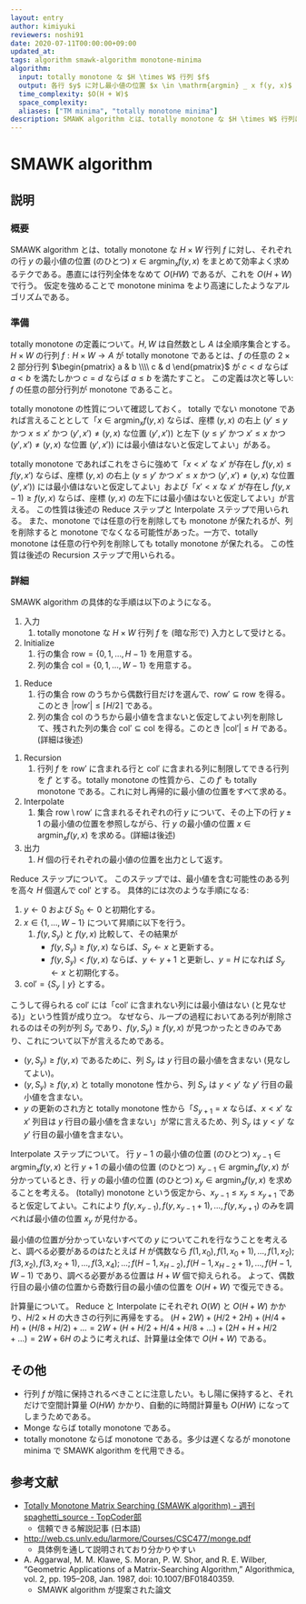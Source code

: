 ```yaml
---
layout: entry
author: kimiyuki
reviewers: noshi91
date: 2020-07-11T00:00:00+09:00
updated_at:
tags: algorithm smawk-algorithm monotone-minima
algorithm:
  input: totally monotone な $H \times W$ 行列 $f$
  output: 各行 $y$ に対し最小値の位置 $x \in \mathrm{argmin} _ x f(y, x)$
  time_complexity: $O(H + W)$
  space_complexity:
  aliases: ["TM minima", "totally monotone minima"]
description: SMAWK algorithm とは、totally monotone な $H \times W$ 行列に対しその各行の最小値を $O(H + W)$ で求めるアルゴリズムである。
---
```


# SMAWK algorithm

## 説明

### 概要

SMAWK algorithm とは、totally monotone な $H \times W$ 行列 $f$ に対し、それぞれの行 $y$ の最小値の位置 (のひとつ) $x \in \mathrm{argmin} _ x f(y, x)$ をまとめて効率よく求めるテクである。愚直には行列全体をなめて $O(HW)$ であるが、これを $O(H + W)$ で行う。 仮定を強めることで monotone minima をより高速にしたようなアルゴリズムである。

### 準備

totally monotone の定義について。$H, W$ は自然数とし $A$ は全順序集合とする。$H \times W$ の行列 $f : H \times W \to A$ が totally monotone であるとは、$f$ の任意の $2 \times 2$ 部分行列 $\begin{pmatrix} a & b \\\\ c & d \end{pmatrix}$ が $c \lt d$ ならば $a \lt b$ を満たしかつ $c = d$ ならば $a \le b$ を満たすこと。
この定義は次と等しい: $f$ の任意の部分行列が monotone であること。
<!-- monotone の定義 -->

totally monotone の性質について確認しておく。
totally でない monotone であれば言えることとして「$x \in \mathrm{argmin} _ x f(y, x)$ ならば、座標 $(y, x)$ の右上 ($y' \le y$ かつ $x \le x'$ かつ $(y', x') \ne (y, x)$ な位置 $(y', x')$) と左下 ($y \le y'$ かつ $x' \le x$ かつ $(y', x') \ne (y, x)$ な位置 $(y', x')$) には最小値はないと仮定してよい」がある。
<!-- y 軸と x 軸をどのイメージで取っているか分からないのですが、y 座標が等しい点を行とすると y <= y' x' <= x は「右上」ではなさそうです
また、x 座標の方は <= ではなく < になるはず (単調増加ではなく単調非減少なので) -->
totally monotone であればこれをさらに強めて「$x \lt x'$ な $x'$ が存在し $f(y, x) \le f(y, x')$ ならば、座標 $(y, x)$ の右上 ($y \le y'$ かつ $x' \le x$ かつ $(y', x') \ne (y, x)$ な位置 $(y', x')$) には最小値はないと仮定してよい」および「$x' \lt x$ な $x'$ が存在し $f(y, x - 1) \ge f(y, x)$ ならば、座標 $(y, x)$ の左下には最小値はないと仮定してよい」が言える。
この性質は後述の Reduce ステップと Interpolate ステップで用いられる。
また、monotone では任意の行を削除しても monotone が保たれるが、列を削除すると monotone でなくなる可能性があった。一方で、totally monotone は任意の行や列を削除しても totally monotone が保たれる。
この性質は後述の Recursion ステップで用いられる。

### 詳細

SMAWK algorithm の具体的な手順は以下のようになる。

1.  入力
    1.  totally monotone な $H \times W$ 行列 $f$ を (暗な形で) 入力として受けとる。
1.  Initialize
    1.  行の集合 $\mathrm{row} = \lbrace 0, 1, \dots, H - 1 \rbrace$ を用意する。
    1.  列の集合 $\mathrm{col} = \lbrace 0, 1, \dots, W - 1 \rbrace$ を用意する。
<!-- row と col が直後の Reduce でしか使われていないのでなくしても良さそうです -->
1.  Reduce
    1.  行の集合 $\mathrm{row}$ のうちから偶数行目だけを選んで、$\mathrm{row}' \subseteq \mathrm{row}$ を得る。このとき $\vert \mathrm{row}' \vert \le \lceil H/2 \rceil$ である。
    1.  列の集合 $\mathrm{col}$ のうちから最小値を含まないと仮定してよい列を削除して、残された列の集合 $\mathrm{col}' \subseteq \mathrm{col}$ を得る。このとき $\vert \mathrm{col}' \vert \le H$ である。(詳細は後述)
<!-- row' において最小値を含まない列は全部捨ててもよくて、そうすると col' < H/2 まで削減できます
これはやや混乱を起こすかもしれないので、i と ii を交換するのはどうでしょうか -->
1.  Recursion
    1.  行列 $f$ を $\mathrm{row}'$ に含まれる行と $\mathrm{col}'$ に含まれる列に制限してできる行列を $f'$ とする。totally monotone の性質から、この $f'$ も totally monotone である。これに対し再帰的に最小値の位置をすべて求める。
1.  Interpolate
    1.  集合 $\mathrm{row} \setminus \mathrm{row}'$ に含まれるそれぞれの行 $y$ について、その上下の行 $y \pm 1$ の最小値の位置を参照しながら、行 $y$ の最小値の位置 $x \in \mathrm{argmin} _ x f(y, x)$ を求める。(詳細は後述)
1.  出力
    1.  $H$ 個の行それぞれの最小値の位置を出力として返す。

Reduce ステップについて。
このステップでは、最小値を含む可能性のある列を高々 $H$ 個選んで $\mathrm{col}'$ とする。
具体的には次のような手順になる:

1.  $y \gets 0$ および $S_0 \gets 0$ と初期化する。
1.  $x \in \lbrace 1, \dots, W - 1 \rbrace$ について昇順に以下を行う。
    1.  $f(y, S_y)$ と $f(y, x)$ 比較して、その結果が
        -   $f(y, S_y) \ge f(y, x)$ ならば、$S_y \gets x$ と更新する。
        -   $f(y, S_y) \lt f(y, x)$ ならば、$y \gets y + 1$ と更新し、$y = H$ になれば $S_y \gets x$ と初期化する。
1.  $\mathrm{col}' = \lbrace S_y \mid y \rbrace$ とする。
<!-- アルゴリズムに誤りがありそうです -->

こうして得られる $\mathrm{col}'$ には「$\mathrm{col}'$ に含まれない列には最小値はない (と見なせる)」という性質が成り立つ。
なぜなら、ループの過程においてある列が削除されるのはその列が列 $S_y$ であり、$f(y, S_y) \ge f(y, x)$ が見つかったときのみであり、これについて以下が言えるためである。

-   $(y, S_y) \ge f(y, x)$ であるために、列 $S_y$ は $y$ 行目の最小値を含まない (見なしてよい)。
-   $(y, S_y) \ge f(y, x)$ と totally monotone 性から、列 $S_y$ は $y \lt y'$ な $y'$ 行目の最小値を含まない。
-   $y$ の更新のされ方と totally monotone 性から「$S _ {y+1} = x$ ならば、$x \lt x'$ な $x'$ 列目は $y$ 行目の最小値を含まない」が常に言えるため、列 $S_y$ は $y \lt y'$ な $y'$ 行目の最小値を含まない。


Interpolate ステップについて。
行 $y - 1$ の最小値の位置 (のひとつ) $x _ {y-1} \in \mathrm{argmin} _ x f(y, x)$ と行 $y + 1$ の最小値の位置 (のひとつ) $x _ {y-1} \in \mathrm{argmin} _ x f(y, x)$ が分かっているとき、行 $y$ の最小値の位置 (のひとつ) $x _ y \in \mathrm{argmin} _ x f(y, x)$ を求めることを考える。
(totally) monotone という仮定から、$x _ {y-1} \le x _ y \le x _ {y+1}$ であると仮定してよい。これにより $f(y, x _ {y-1}), f(y, x _ {y - 1} + 1), \dots, f(y, x _ {y + 1})$ のみを調べれば最小値の位置 $x_y$ が見付かる。
<!-- x_{y-1} <= x_{y+1} は厳密には totally monotone 性だけでは保証できないはずで（例えばすべての要素が等しい行列）、再帰的に SMAWK を適用する都合上ではないでしょうか -->
最小値の位置が分かっていないすべての $y$ についてこれを行なうことを考えると、調べる必要があるのはたとえば $H$ が偶数なら $f(1, x_0), f(1, x_0 + 1), \dots, f(1, x_2); f(3, x_2), f(3, x_2 + 1), \dots, f(3, x_4); \dots; f(H-1, x _ {H-2}), f(H-1, x _ {H-2} + 1), \dots, f(H-1, W-1)$ であり、調べる必要がある位置は $H + W$ 個で抑えられる。
よって、偶数行目の最小値の位置から奇数行目の最小値の位置を $O(H + W)$ で復元できる。

計算量について。
Reduce と Interpolate にそれぞれ $O(W)$ と $O(H + W)$ かかり、$H/2 \times H$ の大きさの行列に再帰をする。
$(H + 2W) + (H/2 + 2H) + (H/4 + H) + (H/8 + H/2) + \dots = 2W + (H + H/2 + H/4 + H/8 + \dots) + (2H + H + H/2 + \dots) = 2W + 6H$ のように考えれば、計算量は全体で $O(H + W)$ である。

## その他

-   行列 $f$ が陰に保持されるべきことに注意したい。もし陽に保持すると、それだけで空間計算量 $O(HW)$ かかり、自動的に時間計算量も $O(HW)$ になってしまうためである。
-   Monge ならば totally monotone である。
-   totally monotone ならば monotone である。多少は遅くなるが monotone minima で SMAWK algorithm を代用できる。

## 参考文献

-   [Totally Monotone Matrix Searching (SMAWK algorithm) - 週刊 spaghetti_source - TopCoder部](https://topcoder-g-hatena-ne-jp.jag-icpc.org/spaghetti_source/20120923/1348327542.html)
    -   信頼できる解説記事 (日本語)
-   <http://web.cs.unlv.edu/larmore/Courses/CSC477/monge.pdf>
    -   具体例を通して説明されており分かりやすい
-   A. Aggarwal, M. M. Klawe, S. Moran, P. W. Shor, and R. E. Wilber, “Geometric Applications of a Matrix-Searching Algorithm,” Algorithmica, vol. 2, pp. 195–208, Jan. 1987, doi: 10.1007/BF01840359.
    -   SMAWK algorithm が提案された論文
